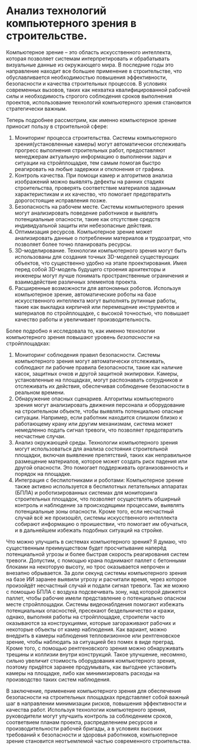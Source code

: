 # Анализ технологий компьютерного зрения в строительстве.
Компьютерное зрение – это область искусственного интеллекта, которая позволяет системам интерпретировать и обрабатывать визуальные данные из окружающего мира. В последние годы это направление находит все большее применение в строительстве, что обуславливается необходимостью повышения эффективности, безопасности и качества строительных процессов. В условиях современных вызовов, таких как нехватка квалифицированной рабочей силы и необходимость строгого соблюдения сроков выполнения проектов, использование технологий компьютерного зрения становится стратегически важным.

Теперь подробнее рассмотрим, как именно компьютерное зрение приносит пользу в строительной сфере:
1. Мониторинг процесса строительства.
Системы компьютерного зрения(установленные камеры) могут автоматически отслеживать прогресс выполнения строительных работ, предоставляют менеджерам актуальную информацию о выполнении задач и ситуации на стройплощадке, тем самым помогая быстро реагировать на любые задержки и отклонения от графика.
2. Контроль качества.
При помощи камер и алгоритмов анализа изображений можно выявлять дефекты на ранних стадиях строительства, проверять соответствие материалов заданным характеристикам и их качество, что помогает предотвратить дорогостоящие исправления позже. 
3. Безопасность на рабочем месте.
Системы компьютерного зрения могут анализировать поведение работников и выявлять потенциальные опасности, такие как отсутствие средств индивидуальной защиты или небезопасные действия.
4. Оптимизация ресурсов.
Компьютерное зрение может анализировать данные о потреблении материалов и трудозатрат, что позволяет более точно планировать ресурсы.
5. 3D-моделирование.
Технологии компьютерного зрения могут быть использованы для создания точных 3D-моделей существующих объектов, что существенно удобно на этапе проектирования. Имея перед собой 3D-модель будущего строения архитекторы и инженеры могут лучше понимать пространственные ограничения и взаимодействие различных элементов проекта. 
6. Расширенные возможности для автономных роботов.
Используя компьютерное зрение, автоматические роботы на базе искусственного интеллекта могут выполнять рутинные работы, такие как выкладка кирпичей или перемещение инструментов и материалов по стройплощадке, с высокой точностью, что повышает качество работы и увеличивает производительность.

Более подробно я исследовала то, как именно технологии компьютерного зрения повышают уровень *безопасности* на стройплощадках:
1. Мониторинг соблюдения правил безопасности.
Системы компьютерного зрения могут автоматически отслеживать, соблюдают ли рабочие правила безопасности, такие как наличие касок, защитных очков и другой защитной экипировки. Камеры, установленные на площадках, могут распознавать сотрудников и отслеживать их действия, обеспечивая соблюдение безопасности в реальном времени.
2. Обнаружение опасных сценариев.
Алгоритмы компьютерного зрения могут анализировать движения персонала и оборудование на строительном объекте, чтобы выявлять потенциально опасные ситуации. Например, если работник находится слишком близко к работающему крану или другим механизмам, система может немедленно подать сигнал тревоги, что позволяет предотвратить несчастные случаи.
3. Анализ окружающей среды.
Технологии компьютерного зрения могут использоваться для анализа состояния строительной площадки, включая выявление препятствий, таких как неправильное размещение материалов, которое может создать риск падения или другой опасности. Это помогает поддерживать организованность и порядок на площадке.
4. Интеграция с беспилотниками и роботами: Компьютерное зрение также активно используется в беспилотных летательных аппаратах (БПЛА) и роботизированных системах для мониторинга строительных площадок, что позволяет осуществлять обширный контроль и наблюдение за происходящими процессами, выявлять потенциальные зоны опасности.
Кроме того, если несчастный случай всё же произошёл, системы искусственного интеллекта собирают информацию о проишествии, что помогает им обучаться, и в дальнейшем избежать подобных ситуаций на стройке.

Что можно улучшить в системах компьютерного зрения? Я думаю, что существенным преимуществом будет просчитывание наперёд потенциальной угрозы и более быстрая скорость реагирования систем тревоги. Допустим, с помощью крана поднимают паллет с бетонными блоками на некоторую высоту, но трос оказывается непрочен и внезапно обрывается. За доли секунд системы компьютерного зрения на базе ИИ заранее выявили угрозу и расчитали время, через которое произойдёт несчастный случай и подали сигнал тревоги. Так же можно с помощью БПЛА с воздуха подсвечивать зону, над которой движется паллет, чтобы рабочие имели представление о потенциально опасном месте стройплощадки.
Системы видеонаблдения помогают избежать потенциальных опасностей, пресекают бездельничество и кражи, однако, выполняя работы на стройплощадке, строители часто оказываются за конструкциями, которые загораживают рабочих и некоторые объекты от камер наблюдения. Как вариант, можно внедрить в камеры наблюдения тепловизионное или рентгеновское зрение, чтобы наблюдать за ситуацией без помех в виде преград. Кроме того, с помощью рентгеновского зрения можно обнаруживать трещины и коллизии внутри конструкций. Такое улучшение, несомнно, сильно увеличит стоимость оборудования компьютерного зрения, поэтому придётся заранее продумывать, как выгоднее установить камеры на площадке, либо как минимизировать расходы на производство таких систем наблюдения.

В заключение, применение компьютерного зрения для обеспечения безопасности на строительных площадках представляет собой важный шаг в направлении минимизации рисков, повышения эффективности и качества работ. Используя технологии компьютерного зрения, руководители могут улучшить контроль за соблюдением сроков, соответвием планам проекта, распределением ресурсов и производительности рабочей бригады, а в условиях высоких требований к безопасности и здоровья работников, компьютерное зрение становится неотъемлемой частью современного строительства.